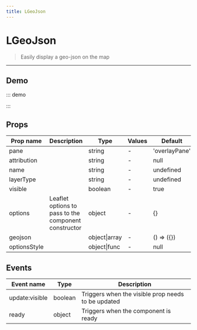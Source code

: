 ```yaml
---
title: LGeoJson
---
```


# LGeoJson

> Easily display a geo-json on the map

---

## Demo

::: demo
<template>
<l-map style="height: 350px" :zoom="zoom" :center="center">
<l-tile-layer :url="url"></l-tile-layer>
<l-geo-json :geojson="geojson"></l-geo-json>
</l-map>
</template>

<script>
import {LMap, LTileLayer, LGeoJson} from 'vue2-leaflet';

export default {
  components: {
    LMap,
    LTileLayer,
    LGeoJson
  },
  data () {
    return {
      url: 'https://{s}.tile.openstreetmap.org/{z}/{x}/{y}.png',
      zoom: 8,
      center: [47.313220, -1.319482],
      geojson: null
    };
  },
  async created () {
    const response = await fetch('https://rawgit.com/gregoiredavid/france-geojson/master/regions/pays-de-la-loire/communes-pays-de-la-loire.geojson');
    this.geojson = await response.json();
  }
}
</script>

:::

## Props

| Prop name    | Description                                          | Type          | Values | Default       |
| ------------ | ---------------------------------------------------- | ------------- | ------ | ------------- |
| pane         |                                                      | string        | -      | 'overlayPane' |
| attribution  |                                                      | string        | -      | null          |
| name         |                                                      | string        | -      | undefined     |
| layerType    |                                                      | string        | -      | undefined     |
| visible      |                                                      | boolean       | -      | true          |
| options      | Leaflet options to pass to the component constructor | object        | -      | {}            |
| geojson      |                                                      | object\|array | -      | () => ({})    |
| optionsStyle |                                                      | object\|func  | -      | null          |

## Events

| Event name     | Type    | Description                                        |
| -------------- | ------- | -------------------------------------------------- |
| update:visible | boolean | Triggers when the visible prop needs to be updated |
| ready          | object  | Triggers when the component is ready               |
